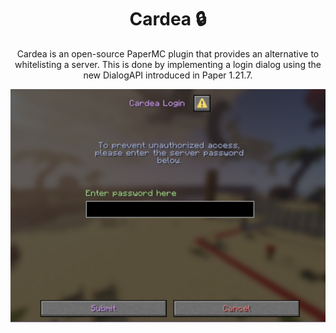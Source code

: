 <h1 align="center">Cardea 🔒</h1>

<p align="center">
    Cardea is an open-source PaperMC plugin that provides an alternative to whitelisting a server. This is done by implementing a login dialog using the new DialogAPI introduced in Paper 1.21.7.
</p>

<p align="center">
    <img width="600" src="docs/img.png" >
</p>
